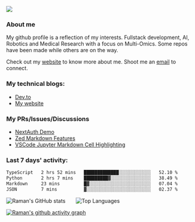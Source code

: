 
![](https://komarev.com/ghpvc/?username=galaxyeagle)

### About me

My github profile is a reflection of my interests. Fullstack development, AI, Robotics and Medical Research with a focus on Multi-Omics. Some repos have been made while others are on the way. 

Check out my [website](https://galaxyeagle.github.io) to know more about me. Shoot me an [email](raman.butta.in@ieee.org) to connect.

### My technical blogs:

- [Dev.to](https://dev.to/raman_butta)
- [My website](https://galaxyeagle.github.io/pages/tech/webd/)

### My PRs/Issues/Discussions

- [NextAuth Demo](https://github.com/jherr/next-auth-v5/pull/2)
- [Zed Markdown Features](https://github.com/zed-industries/zed/discussions/30275#discussion-8295504)
- [VSCode Jupyter Markdown Cell Highlighting](https://github.com/microsoft/vscode-jupyter/issues/16818)

### Last 7 days' activity:
 <!--START_SECTION:waka-->

```txt
TypeScript   2 hrs 52 mins   █████████████░░░░░░░░░░░░   52.10 %
Python       2 hrs 7 mins    █████████▓░░░░░░░░░░░░░░░   38.49 %
Markdown     23 mins         █▓░░░░░░░░░░░░░░░░░░░░░░░   07.04 %
JSON         7 mins          ▓░░░░░░░░░░░░░░░░░░░░░░░░   02.37 %
```

<!--END_SECTION:waka-->


  
![Raman's GitHub stats](https://github-readme-stats.vercel.app/api?username=galaxyeagle&show_icons=true&theme=transparent) &nbsp; &nbsp; &nbsp; ![Top Languages](https://github-readme-stats.vercel.app/api/top-langs/?username=galaxyeagle&layout=compact&theme=transparent)



  [![Raman's github activity graph](https://github-readme-activity-graph.vercel.app/graph?username=galaxyeagle&theme=github-compact)](https://github.com/galaxyeagle/github-readme-activity-graph)

<!---
👋 Hi, I’m Raman Butta.
- 👀 I’m interested in ...
- 🌱 I’m currently learning ...
- 💞️ I’m looking to collaborate on ...
- 📫 How to reach me ...
--->

<!---
galaxyeagle/galaxyeagle is a ✨ special ✨ repository because its `README.md` (this file) appears on your GitHub profile.
You can click the Preview link to take a look at your changes.
--->

